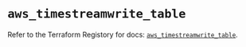 # `aws_timestreamwrite_table`

Refer to the Terraform Registory for docs: [`aws_timestreamwrite_table`](https://registry.terraform.io/providers/hashicorp/aws/3.76.1/docs/resources/timestreamwrite_table).
